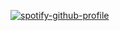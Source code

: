 [![spotify-github-profile](https://spotify-github-profile.vercel.app/api/view?uid=8p6kesdh00minwzue0uzkylnq&cover_image=true&theme=default&bar_color=53b14f&bar_color_cover=true)](https://spotify-github-profile.vercel.app/api/view?uid=8p6kesdh00minwzue0uzkylnq&redirect=true)
